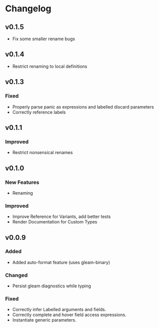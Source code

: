 # Changelog

## v0.1.5

- Fix some smaller rename bugs

## v0.1.4

- Restrict renaming to local definitions

## v0.1.3

### Fixed

- Properly parse panic as expressions and labelled discard parameters
- Correctly reference labels

## v0.1.1

### Improved

- Restrict nonsensical renames

## v0.1.0

### New Features

- Renaming

### Improved

- Improve Reference for Variants, add better tests
- Render Documentation for Custom Types

## v0.0.9

### Added

- Added auto-format feature (uses gleam-binary)

### Changed

- Persist gleam diagnostics while typing

### Fixed

- Correctly infer Labelled arguments and fields.
- Correctly complete and hover field access expressions.
- Instantiate generic parameters.